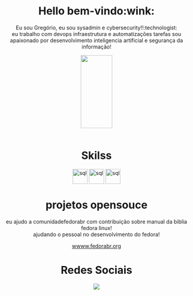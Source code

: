 <div align="center">
 <h1>Hello bem-vindo:wink:</h1>
  <p>Eu sou Gregório, eu sou sysadmin e cybersecurity!!:technologist:	</br>
  eu trabalho com devops infraestrutura e automatizações tarefas sou apaixonado por desenvolvimento inteligencia artificial e segurança da informação!
 </p>
</div>

<div align="center">  
  <img width="41%" height="195px" src="https://github-readme-stats.vercel.app/api/top-langs/?username=gregoriodelucca&layout=compact&hide_border=true&title_color=00bfbf&text_color=00bfbf&bg_color=0d1117" />
 
</div>
</div>

<div align="center"><br>
  <h1>Skilss</h1>
      <img align="center" alt="sql" height= "40" width="40"   src="https://cdn.jsdelivr.net/gh/devicons/devicon/icons/linux/linux-original.svg">
     <img align="center" alt="sql" height= "40" width="40"   src="https://cdn.jsdelivr.net/gh/devicons/devicon/icons/python/python-original.svg">
     <img align="center" alt="sql" height= "40" width="40"   src="https://cdn.jsdelivr.net/gh/devicons/devicon/icons/mysql/mysql-original.svg">
 </div>
 
<div align="center">
 <h1> projetos opensouce </h1>
 <p> eu ajudo a comunidadefedorabr com contribuição sobre manual da biblia fedora linux!</br> ajudando o pessoal no desenvolvimento do fedora!</p>
 <a href="https://fedorabr.org/"> wwww.fedorabr.org</a>
</div>

<div align="center"> 
 <h1>Redes Sociais</h1>
  <a href="https://www.linkedin.com/in/gregoriodelucca/" target="_blank"><img src="https://img.shields.io/badge/-linkedin-blue?style=for-the-badge&logo=instagram&logoColor=white"</a>
</div> 
 </div>




